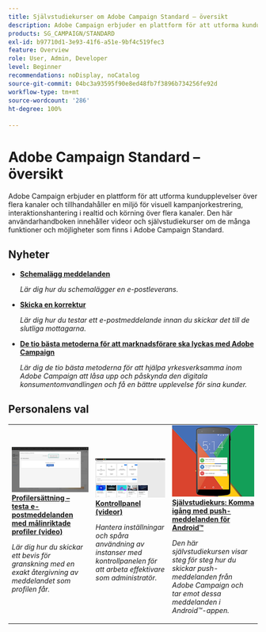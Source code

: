 ```yaml
---
title: Självstudiekurser om Adobe Campaign Standard – översikt
description: Adobe Campaign erbjuder en plattform för att utforma kundupplevelser över flera kanaler och tillhandahåller en miljö för visuell kampanjorkestrering, interaktionshantering i realtid och körning över flera kanaler. Den här användarhandboken innehåller videor och självstudiekurser om de många funktioner och möjligheter som finns i Adobe Campaign Standard.
products: SG_CAMPAIGN/STANDARD
exl-id: b97710d1-3e93-41f6-a51e-9bf4c519fec3
feature: Overview
role: User, Admin, Developer
level: Beginner
recommendations: noDisplay, noCatalog
source-git-commit: 04bc3a93595f90e8ed48fb7f3896b734256fe92d
workflow-type: tm+mt
source-wordcount: '286'
ht-degree: 100%

---
```


# Adobe Campaign Standard – översikt

Adobe Campaign erbjuder en plattform för att utforma kundupplevelser över flera kanaler och tillhandahåller en miljö för visuell kampanjorkestrering, interaktionshantering i realtid och körning över flera kanaler. Den här användarhandboken innehåller videor och självstudiekurser om de många funktioner och möjligheter som finns i Adobe Campaign Standard.

<div id="whats-new-section">

## Nyheter

* **[Schemalägg meddelanden](/help/communication-channels/email/schedule-messages.md)**

  *Lär dig hur du schemalägger en e-postleverans.*

* **[Skicka en korrektur](/help/communication-channels/email/send-a-proof.md)**

  *Lär dig hur du testar ett e-postmeddelande innan du skickar det till de slutliga mottagarna.*

* **[De tio bästa metoderna för att marknadsförare ska lyckas med Adobe Campaign](/help/strategy/10-best-practices-for-marketers.md)**

  *Lär dig de tio bästa metoderna för att hjälpa yrkesverksamma inom Adobe Campaign att låsa upp och påskynda den digitala konsumentomvandlingen och få en bättre upplevelse för sina kunder.*

</div>

<div id="recs-overview-body-1"></div>
<div id="recs-overview-body-2"></div>
<div id="recs-overview-body-3"></div>
<div id="recs-overview-body-4"></div>
<div id="recs-overview-body-5"></div>
<div id="recs-overview-body-6"></div>

<div id="staff-picks-section">

## Personalens val

<table>
<tr>
  <td>
    <a href="./communication-channels/email/profile-substitution.md"> 
      <img alt="Profilersättning – testa e-postmeddelanden med målinriktade profiler (video)" src="./assets/substitution_tab.png"/>
    </a>
    <div>
      <a href="./communication-channels/email/profile-substitution.md">
    <strong>Profilersättning – testa e-postmeddelanden med målinriktade profiler (video)</strong>
    </a>
    </div>
    <p>
    <em>Lär dig hur du skickar ett bevis för granskning med en exakt återgivning av meddelandet som profilen får.</em>
    <p>
  </td>
   <td>
    <a href="https://experienceleague.adobe.com/docs/control-panel-learn/tutorials/control-panel-overview.html?lang=sv">
      <img alt="Kontrollpanel (videofilmer)" src="./assets/control-panel.png" />
    </a>
    <div>
    <a href="https://experienceleague.adobe.com/docs/control-panel-learn/tutorials/control-panel-overview.html?lang=sv">
    <strong>Kontrollpanel (videor)</strong>
    </a>
    </div>
    <p>
    <em> Hantera inställningar och spåra användning av instanser med kontrollpanelen för att arbeta effektivare som administratör.</em>
    <p>
  </td>
  <td>
    <a href="https://experienceleague.adobe.com/docs/campaign-standard-learn/getting-started-with-push-notifications-android/introduction.html?lang=sv">
      <img alt="Självstudiekurs: Komma igång med push-meddelanden för Android" src="./assets/push-for-android.png" />
    </a>
    <div>
      <a href="https://experienceleague.adobe.com/docs/campaign-standard-learn/getting-started-with-push-notifications-android/introduction.html?lang=sv">
    <strong>Självstudiekurs: Komma igång med push-meddelanden för Android™</strong>
    </a>
    </div>
    <p>
    <em>Den här självstudiekursen visar steg för steg hur du skickar push-meddelanden från Adobe Campaign och tar emot dessa meddelanden i Android™-appen. </em>
    <p>
  </td>
</tr>
</table>

</div>
